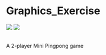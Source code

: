 # Graphics_Exercise
![](Screenshots/t1.png)
![](Screenshots/t2.png)

<br /> A 2-player Mini Pingpong game 

